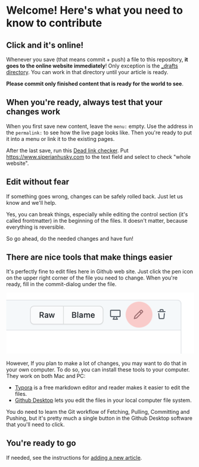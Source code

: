 

# Welcome! Here's what you need to know to contribute

## Click and it's online!

Whenever you save (that means commit + push) a file to this repository, **it goes to the online website immediately**! Only exception is the [_drafts directory](../_drafts). You can work in that directory until your article is ready.

**Please commit only finished content that is ready for the world to see**. 



## When you're ready, always test that your changes work

When you first save new content, leave the `menu:` empty. Use the address in the `permalink:` to see how the live page looks like. Then you're ready to put it into a menu or link it to the existing pages.

After the last save, run this [Dead link checker](https://www.deadlinkchecker.com). Put https://www.siperianhusky.com to the text field and select to check "whole website".

## Edit without fear

If something goes wrong, changes can be safely rolled back. Just let us know and we'll help.

Yes, you can break things, especially while editing the control section (it's called frontmatter) in the beginning of the files. It doesn't matter, because everything is reversible.

So go ahead, do the needed changes and have fun!


## There are nice tools that make things easier

It's perfectly fine to edit files here in Github web site. Just click the pen icon on the upper right corner of the file you need to change. When you're ready, fill in the commit-dialog under the file.

![pen-icon](ohje-images/pen-icon.png)

However, If you plan to make a lot of changes, you may want to do that in your own computer. To do so, you can install these tools to your computer. They work on both Mac and PC:

- [Typora](https://typora.io/) is a free markdown editor and reader makes it easier to edit the files.
- [Github Desktop](https://desktop.github.com/) lets you edit the files in your local computer file system. 

You do need to learn the Git workflow of Fetching, Pulling, Committing and Pushing, but it's pretty much a single button in the Github Desktop software that you'll need to click.

## You're ready to go

If needed, see the instructions for [adding a new article](add-new-article.md).
